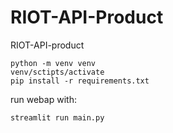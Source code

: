 # RIOT-API-Product
RIOT-API-product

`python -m venv venv`  
`venv/sctipts/activate`  
`pip install -r requirements.txt`

run webap with:

`streamlit run main.py`